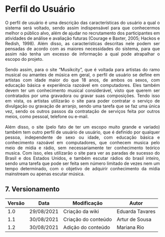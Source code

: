 # Perfil do Usuário

<p style="text-align: justify">
O perfil de usuário é uma descrição das características do usuário a qual o sistema será voltado, sendo assim indispensável para que conhecermos melhor o público alvo, além de ajudar no recrutamento dos participantes em atividades de análise e avaliação futuras (Courage e Baxter, 2005; Hackos e Redish, 1998). Além disso, as características descritas nele podem ser pensadas de acordo com as maiores necessidades do sistema, para que assim não tenha um excesso de informação a qual pode atrapalhar o escopo do projeto.
<br><br>
Sendo assim, para o site “Musikcity”, que é voltada para artistas do ramo musical ou amantes de música em geral, o perfil de usuário se define em artistas com idade maior do que 18 anos, de ambos os sexos, com educação básica e experiência razoável em computadores. Eles também devem ter um conhecimento musical considerável, visto que querem ser contratados por uma gravadora ou gravar suas composições. Tendo isso em vista, os artistas utilizarão o site para poder contratar o serviço de divulgação ou gravação de arranjo, sendo uma tarefa que se faz uma única vez, sendo os outros passos da contratação de serviços feita por outros meios, como pessoal, telefone ou e-mail.
<br><br>
Além disso, o site (pelo fato de ter um escopo muito grande e variado) também tem outro perfil de usuário de usuário, que é definido por qualquer pessoa, independente de sexo ou idade, com educação básica e conhecimento razoável em computadores, que conhecem musica pelo meio de mídia e rádio, sem necessariamente ter conhecimento teórico musica. Com isso, eles utilizarão o site para ver as paradas de sucesso do Brasil e dos Estados Unidos, e também escutar rádios do brasil inteiro, sendo uma tarefa que pode ser feita sem número limitado de vezes nem um tempo determinado, com o objetivo de adquirir conhecimento da mídia mainstream ou apenas escutar música.</p>

## 7. Versionamento
Versão|Data      |Modificação        |Autor
------|----------|-------------------|--------
1.0   |29/08/2021|Criação da wiki    | Eduarda Tavares
1.1   |30/08/2021|Criação do conteúdo| Artur de Sousa
1.2   |30/08/2021|Adição do conteúdo | Mariana Rio